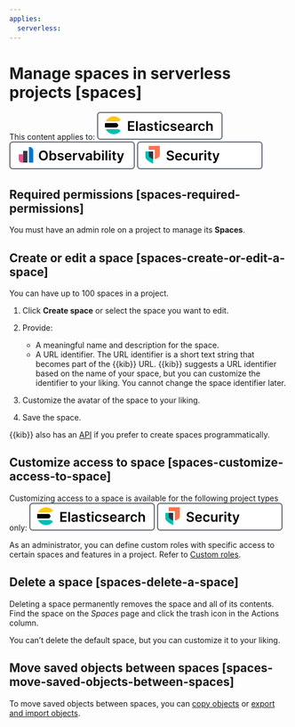 ```yaml
---
applies:
  serverless:
---
```


# Manage spaces in serverless projects [spaces]


This content applies to: [![Elasticsearch](../../images/serverless-es-badge.svg "")](/solutions/search.md) [![Observability](../../images/serverless-obs-badge.svg "")](/solutions/observability.md) [![Security](../../images/serverless-sec-badge.svg "")](/solutions/security/elastic-security-serverless.md)



## Required permissions [spaces-required-permissions]

You must have an admin role on a project to manage its **Spaces**.


## Create or edit a space [spaces-create-or-edit-a-space]

You can have up to 100 spaces in a project.

1. Click **Create space** or select the space you want to edit.
2. Provide:

    * A meaningful name and description for the space.
    * A URL identifier. The URL identifier is a short text string that becomes part of the {{kib}} URL. {{kib}} suggests a URL identifier based on the name of your space, but you can customize the identifier to your liking. You cannot change the space identifier later.

3. Customize the avatar of the space to your liking.
4. Save the space.

{{kib}} also has an [API](https://www.elastic.co/docs/api/doc/serverless/group/endpoint-spaces) if you prefer to create spaces programmatically.


## Customize access to space [spaces-customize-access-to-space]

Customizing access to a space is available for the following project types only: [![Elasticsearch](../../images/serverless-es-badge.svg "")](/solutions/search.md) [![Security](../../images/serverless-sec-badge.svg "")](/solutions/security/elastic-security-serverless.md)

As an administrator, you can define custom roles with specific access to certain spaces and features in a project. Refer to [Custom roles](/deploy-manage/users-roles/cloud-organization/user-roles.md).


## Delete a space [spaces-delete-a-space]

Deleting a space permanently removes the space and all of its contents. Find the space on the *Spaces* page and click the trash icon in the Actions column.

You can’t delete the default space, but you can customize it to your liking.


## Move saved objects between spaces [spaces-move-saved-objects-between-spaces]

To move saved objects between spaces, you can [copy objects](/explore-analyze/find-and-organize.md#saved-objects-copy-to-other-spaces) or [export and import objects](/explore-analyze/find-and-organize.md#saved-objects-import-and-export).
